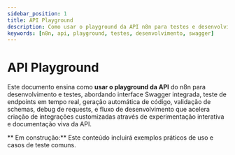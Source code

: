 ```yaml
---
sidebar_position: 1
title: API Playground
description: Como usar o playground da API n8n para testes e desenvolvimento
keywords: [n8n, api, playground, testes, desenvolvimento, swagger]
---
```


#  API Playground

Este documento ensina como **usar o playground da API** do n8n para desenvolvimento e testes, abordando interface Swagger integrada, teste de endpoints em tempo real, geração automática de código, validação de schemas, debug de requests, e fluxo de desenvolvimento que acelera criação de integrações customizadas através de experimentação interativa e documentação viva da API.

** Em construção:** Este conteúdo incluirá exemplos práticos de uso e casos de teste comuns.
